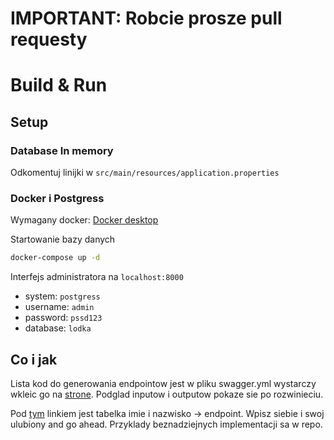 # IMPORTANT: Robcie prosze pull requesty

# Build & Run

## Setup

### Database In memory

Odkomentuj linijki w `src/main/resources/application.properties`

### Docker i Postgress
Wymagany docker: [Docker desktop](https://www.docker.com/)

Startowanie bazy danych

```bash
docker-compose up -d
```

Interfejs administratora na `localhost:8000`
- system: `postgress`
- username: `admin`
- password: `pssd123`
- database: `lodka`


## Co i jak 

Lista kod do generowania endpointow jest w pliku swagger.yml wystarczy wkleic go na [strone](https://editor.swagger.io/).
Podglad inputow i outputow pokaze sie po rozwinieciu.

Pod [tym](https://docs.google.com/spreadsheets/d/1iFxnmrdxcErlp33KKHPPAgHhBj0l5_qC33To8ZyCWrI/edit#gid=0) linkiem jest tabelka imie i nazwisko -> endpoint. Wpisz siebie i swoj ulubiony and go ahead. Przyklady beznadziejnych implementacji sa w repo.

